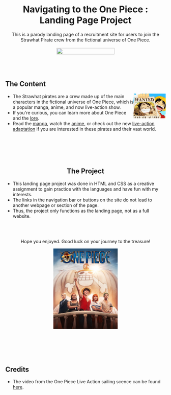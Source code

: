 <h1 align="center">Navigating to the One Piece : Landing Page Project</h1>
<p align="center">
  This is a parody landing page of a recruitment site for users to join the Strawhat Pirate crew from the fictional universe of One Piece.
  <br></br>

  <img width="60%" height="60%" src="https://github.com/xgigglypuff/one-piece-landing-page/blob/main/assets/One-Piece-Landing-Page.GIF">
</p>

<br></br>

## The Content
<img src="https://github.com/xgigglypuff/one-piece-landing-page/blob/main/assets/luffy-wanted-poster.gif" height="20%" width="20%" align="right"/>

- The Strawhat pirates are a crew made up of the main characters in the fictional universe of One Piece, which is a popular manga, anime, and now live-action show.
- If you're curious, you can learn more about One Piece and the [lore](https://onepiece.fandom.com/wiki/One_Piece_Wiki).
- Read the [manga](https://mangaplus.shueisha.co.jp/titles/100020), watch the [anime](https://www.crunchyroll.com/series/GRMG8ZQZR/one-piece), or check out the new [live-action adaptation](https://www.netflix.com/title/80217863) if you are interested in these pirates and their vast world.

<br></br>
<br></br>

<h2 align="center">The Project</h2>

- This landing page project was done in HTML and CSS as a creative assignment to gain practice with the languages and have fun with my interests.
- The links in the navigation bar or buttons on the site do not lead to another webpage or section of the page.
- Thus, the project only functions as the landing page, not as a full website.

<br></br>

<p align="center">
  Hope you enjoyed. Good luck on your journey to the treasure!
</p>

<p align="center">
  <img width="40%" height="40%" src="https://github.com/xgigglypuff/one-piece-landing-page/blob/main/assets/one-piece-liveaction-poster.jpg">
</p>

<br></br>
<br></br>

## Credits
- The video from the One Piece Live Action sailing scence can be found [here](https://youtu.be/AaUcgtfATiE?si=0-QBdGpiVOELBEUc).
